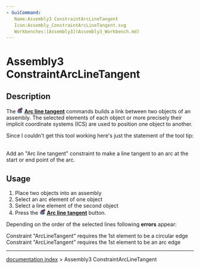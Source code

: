 ```yaml
---
- GuiCommand:
   Name:Assembly3 ConstraintArcLineTangent
   Icon:Assembly_ConstraintArcLineTangent.svg
   Workbenches:[Assembly3](Assembly3_Workbench.md)
---
```


# Assembly3 ConstraintArcLineTangent

## Description

The **<img src="images/Assembly_ConstraintArcLineTangent.svg" width=16px> [Arc line tangent](Assembly3_ConstraintArcLineTangent.md)** commands builds a link between two objects of an assembly. The selected elements of each object or more precisely their implicit coordinate systems (ICS) are used to position one object to another.

Since I couldn't get this tool working here's just the statement of the tool tip: 

Add an \"Arc line tangent\" constraint to make a line tangent to an arc at the start or end point of the arc.

## Usage

1.  Place two objects into an assembly
2.  Select an arc element of one object
3.  Select a line element of the second object
4.  Press the **<img src="images/Assembly_ConstraintArcLineTangent.svg" width=16px> [Arc line tangent](Assembly3_ConstraintArcLineTangent.md)** button.

Depending on the order of the selected lines following **errors** appear:

Constraint "ArcLineTangent" requires the 1st element to be a circular edge
Constraint "ArcLineTangent" requires the 1st element to be an arc edge

---
[documentation index](../README.md) > Assembly3 ConstraintArcLineTangent
